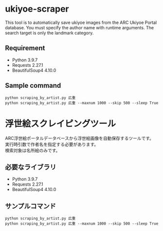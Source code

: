 # ukiyoe-scraper

This tool is to automatically save ukiyoe images from the ARC Ukiyoe Portal database.
You must specify the author name with runtime arguments.
The search target is only the landmark category.

## Requirement

* Python 3.9.7
* Requests 2.27.1
* BeautifulSoup4 4.10.0

## Sample command


`python scraping_by_artist.py 広重`  
`python scraping_by_artist.py 広重 --maxnum 1000 --skip 500 --sleep True`

# 浮世絵スクレイピングツール

ARC浮世絵ポータルデータベースから浮世絵画像を自動保存するツールです。  
実行時引数で作者名を指定する必要があります。  
検索対象は名所絵のみです。

## 必要なライブラリ

* Python 3.9.7
* Requests 2.27.1
* BeautifulSoup4 4.10.0

## サンプルコマンド

`python scraping_by_artist.py 広重`  
`python scraping_by_artist.py 広重 --maxnum 1000 --skip 500 --sleep True`
